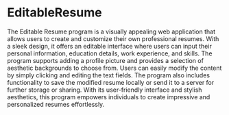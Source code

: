 # EditableResume
 The Editable Resume program is a visually appealing web application that allows users to create and customize their own professional resumes. With a sleek design, it offers an editable interface where users can input their personal information, education details, work experience, and skills. The program supports adding a profile picture and provides a selection of aesthetic backgrounds to choose from. Users can easily modify the content by simply clicking and editing the text fields. The program also includes functionality to save the modified resume locally or send it to a server for further storage or sharing. With its user-friendly interface and stylish aesthetics, this program empowers individuals to create impressive and personalized resumes effortlessly.
